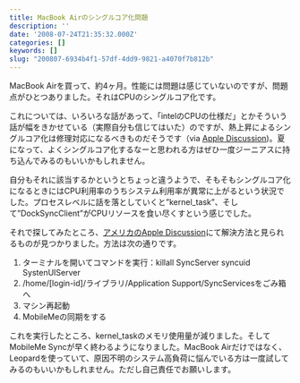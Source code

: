 ```yaml
---
title: MacBook Airのシングルコア化問題
description: ''
date: '2008-07-24T21:35:32.000Z'
categories: []
keywords: []
slug: "200807-6934b4f1-57df-4dd9-9821-a4070f7b812b"
---
```

MacBook Airを買って、約4ヶ月。性能には問題は感じていないのですが、問題点がひとつありました。それはCPUのシングルコア化です。

これについては、いろいろな話があって、「intelのCPUの仕様だ」とかそういう話が幅をきかせている（実際自分も信じてはいた）のですが、熱上昇によるシングルコア化は修理対応になるべきものだそうです（via [Apple Discussion](http://discussions.info.apple.co.jp/WebX?14@616.v9yccqoyojp.51@.f0406b2/65))。夏になって、よくシングルコア化するなーと思われる方はぜひ一度ジーニアスに持ち込んでみるのもいいかもしれません。

自分もそれに該当するかというとちょっと違うようで、そもそもシングルコア化になるときにはCPU利用率のうちシステム利用率が異常に上がるという状況でした。プロセスレベルに話を落としていくと”kernel\_task”、そして”DockSyncClient”がCPUリソースを食い尽くすという感じでした。

それで探してみたところ、[アメリカのApple Discussion](http://discussions.apple.com/thread.jspa?messageID=7146454&#7146454)にて解決方法と見られるものが見つかりました。方法は次の通りです。

1.  ターミナルを開いてコマンドを実行：killall SyncServer syncuid SystenUIServer
2.  /home/\[login-id\]/ライブラリ/Application Support/SyncServicesをごみ箱へ
3.  マシン再起動
4.  MobileMeの同期をする

これを実行したところ、kernel\_taskのメモリ使用量が減りました。そしてMobileMe Syncが早く終わるようになりました。MacBook Airだけではなく、Leopardを使っていて、原因不明のシステム高負荷に悩んでいる方は一度試してみるのもいいかもしれません。ただし自己責任でお願いします。